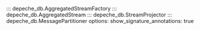 ::: depeche_db.AggregatedStreamFactory
::: depeche_db.AggregatedStream
::: depeche_db.StreamProjector
::: depeche_db.MessagePartitioner
    options:
      show_signature_annotations: true
